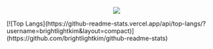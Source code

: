 <p align = "center">
<a href="https://github.com/brightlightkim/github-readme-stats">
  <img align="center" src="https://github-readme-stats.vercel.app/api?username=brightlightkim&hide=stars,issues,contribs,prs&count_private=true&theme=gruvbox_light" />
</a>
</p>
[![Top Langs](https://github-readme-stats.vercel.app/api/top-langs/?username=brightlightkim&layout=compact)](https://github.com/brightlightkim/github-readme-stats)

<!--
**brightlightkim/brightlightkim** is a ✨ _special_ ✨ repository because its `README.md` (this file) appears on your GitHub profile.

Here are some ideas to get you started:

- 🔭 I’m currently working on ...
- 🌱 I’m currently learning ...
- 👯 I’m looking to collaborate on ...
- 🤔 I’m looking for help with ...
- 💬 Ask me about ...
- 📫 How to reach me: ...
- 😄 Pronouns: ...
- ⚡ Fun fact: ...
-->
